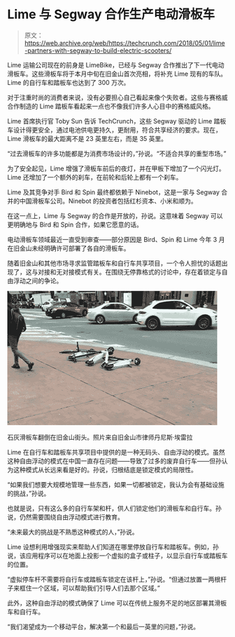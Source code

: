 # Lime 与 Segway 合作生产电动滑板车 

> 原文：<https://web.archive.org/web/https://techcrunch.com/2018/05/01/lime-partners-with-segway-to-build-electric-scooters/>

Lime 运输公司现在的前身是 LimeBike，已经与 Segway 合作推出了下一代电动滑板车。这些滑板车将于本月中旬在旧金山首次亮相，将补充 Lime 现有的车队。Lime 的自行车和踏板车也达到了 300 万次。

对于注重时尚的消费者来说，没有必要担心自己看起来像个失败者。这些与赛格威合作制造的 Lime 踏板车看起来一点也不像我们许多人心目中的赛格威风格。

Lime 首席执行官 Toby Sun 告诉 TechCrunch，这些 Segway 驱动的 Lime 踏板车设计得更安全，通过电池供电更持久，更耐用，符合共享经济的要求。现在，Lime 滑板车的最大距离不是 23 英里左右，而是 35 英里。

“过去滑板车的许多功能都是为消费市场设计的，”孙说。“不适合共享的重型市场。”

为了安全起见，Lime 增强了滑板车前后的夜灯，并在甲板下增加了一个闪光灯。Lime 还增加了一个额外的刹车，在前轮和后轮上都有一个刹车。

Lime 及其竞争对手 Bird 和 Spin 最终都依赖于 Ninebot，这是一家与 Segway 合并的中国滑板车公司。Ninebot 的投资者包括红杉资本、小米和顺为。

在这一点上，Lime 与 Segway 的合作是开放的，孙说。这意味着 Segway 可以更明确地与 Bird 和 Spin 合作，如果它愿意的话。

电动滑板车领域最近一直受到审查——部分原因是 Bird、Spin 和 Lime 今年 3 月在旧金山未经明确许可部署了各自的滑板车。

随着旧金山和其他市场寻求监管踏板车和自行车共享项目，一个令人担忧的话题出现了，这与对接和无对接模式有关。在围绕无停靠格式的讨论中，存在着锁定与自由浮动之间的争论。

![](img/acfdae57dbbff4659a4572b51c9cb524.png)

石灰滑板车翻倒在旧金山街头。照片来自旧金山市律师丹尼斯·埃雷拉

Lime 在自行车和踏板车共享项目中提供的是一种无码头、自由浮动的模式。虽然这种自由浮动的模式在中国一直存在问题——导致了过多的废弃自行车——但孙认为这种模式从长远来看是好的。孙说，归根结底是锁定模式的局限性。

“如果我们想要大规模地管理一些东西，如果一切都被锁定，我认为会有基础设施的挑战，”孙说。

也就是说，只有这么多的自行车架和杆，供人们锁定他们的滑板车和自行车。孙说，仍然需要围绕自由浮动模式进行教育。

“未来最大的挑战是不熟悉这种模式的人，”孙说。

Lime 设想利用增强现实来帮助人们知道在哪里停放自行车和踏板车。例如，孙说，该应用程序可以在地面上投影一个虚拟的盒子或柱子，以显示自行车或踏板车的位置。

“虚拟停车杆不需要将自行车或踏板车锁定在该杆上，”孙说。“但通过放置一两根杆子来框住一个区域，可以帮助我们引导人们去那个区域。”

此外，这种自由浮动的模式确保了 Lime 可以在传统上服务不足的地区部署其滑板车和自行车。

“我们渴望成为一个移动平台，解决第一个和最后一英里的问题，”孙说。